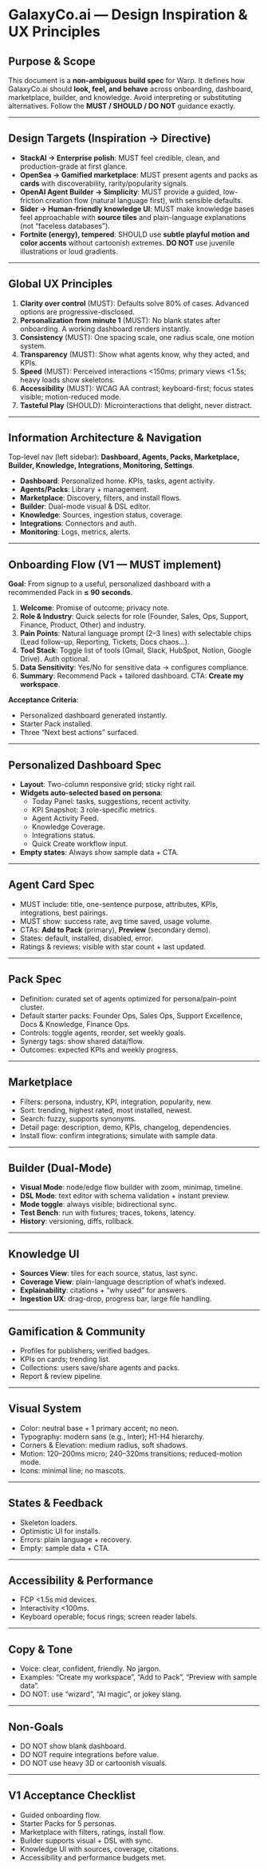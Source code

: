 # GalaxyCo.ai — Design Inspiration & UX Principles

## Purpose & Scope
This document is a **non-ambiguous build spec** for Warp. It defines how GalaxyCo.ai should **look, feel, and behave** across onboarding, dashboard, marketplace, builder, and knowledge. Avoid interpreting or substituting alternatives. Follow the **MUST / SHOULD / DO NOT** guidance exactly.

---

## Design Targets (Inspiration → Directive)
- **StackAI → Enterprise polish**: MUST feel credible, clean, and production-grade at first glance.
- **OpenSea → Gamified marketplace**: MUST present agents and packs as **cards** with discoverability, rarity/popularity signals.
- **OpenAI Agent Builder → Simplicity**: MUST provide a guided, low-friction creation flow (natural language first), with sensible defaults.
- **Sider → Human-friendly knowledge UI**: MUST make knowledge bases feel approachable with **source tiles** and plain-language explanations (not “faceless databases”).
- **Fortnite (energy), tempered**: SHOULD use **subtle playful motion and color accents** without cartoonish extremes. **DO NOT** use juvenile illustrations or loud gradients.

---

## Global UX Principles
1. **Clarity over control** (MUST): Defaults solve 80% of cases. Advanced options are progressive-disclosed.
2. **Personalization from minute 1** (MUST): No blank states after onboarding. A working dashboard renders instantly.
3. **Consistency** (MUST): One spacing scale, one radius scale, one motion system.
4. **Transparency** (MUST): Show what agents know, why they acted, and KPIs.
5. **Speed** (MUST): Perceived interactions <150ms; primary views <1.5s; heavy loads show skeletons.
6. **Accessibility** (MUST): WCAG AA contrast; keyboard-first; focus states visible; motion-reduced mode.
7. **Tasteful Play** (SHOULD): Microinteractions that delight, never distract.

---

## Information Architecture & Navigation
Top-level nav (left sidebar): **Dashboard, Agents, Packs, Marketplace, Builder, Knowledge, Integrations, Monitoring, Settings**.
- **Dashboard**: Personalized home. KPIs, tasks, agent activity.
- **Agents/Packs**: Library + management.
- **Marketplace**: Discovery, filters, and install flows.
- **Builder**: Dual-mode visual & DSL editor.
- **Knowledge**: Sources, ingestion status, coverage.
- **Integrations**: Connectors and auth.
- **Monitoring**: Logs, metrics, alerts.

---

## Onboarding Flow (V1 — MUST implement)
**Goal**: From signup to a useful, personalized dashboard with a recommended Pack in **≤ 90 seconds**.
1. **Welcome**: Promise of outcome; privacy note.
2. **Role & Industry**: Quick selects for role (Founder, Sales, Ops, Support, Finance, Product, Other) and industry.
3. **Pain Points**: Natural language prompt (2–3 lines) with selectable chips (Lead follow-up, Reporting, Tickets, Docs chaos…).
4. **Tool Stack**: Toggle list of tools (Gmail, Slack, HubSpot, Notion, Google Drive). Auth optional.
5. **Data Sensitivity**: Yes/No for sensitive data → configures compliance.
6. **Summary**: Recommend Pack + tailored dashboard. CTA: **Create my workspace**.

**Acceptance Criteria**:
- Personalized dashboard generated instantly.
- Starter Pack installed.
- Three “Next best actions” surfaced.

---

## Personalized Dashboard Spec
- **Layout**: Two-column responsive grid; sticky right rail.
- **Widgets auto-selected based on persona**:
  - Today Panel: tasks, suggestions, recent activity.
  - KPI Snapshot: 3 role-specific metrics.
  - Agent Activity Feed.
  - Knowledge Coverage.
  - Integrations status.
  - Quick Create workflow input.
- **Empty states**: Always show sample data + CTA.

---

## Agent Card Spec
- MUST include: title, one-sentence purpose, attributes, KPIs, integrations, best pairings.
- MUST show: success rate, avg time saved, usage volume.
- CTAs: **Add to Pack** (primary), **Preview** (secondary demo).
- States: default, installed, disabled, error.
- Ratings & reviews: visible with star count + last updated.

---

## Pack Spec
- Definition: curated set of agents optimized for persona/pain-point cluster.
- Default starter packs: Founder Ops, Sales Ops, Support Excellence, Docs & Knowledge, Finance Ops.
- Controls: toggle agents, reorder, set weekly goals.
- Synergy tags: show shared data/flow.
- Outcomes: expected KPIs and weekly progress.

---

## Marketplace
- Filters: persona, industry, KPI, integration, popularity, new.
- Sort: trending, highest rated, most installed, newest.
- Search: fuzzy, supports synonyms.
- Detail page: description, demo, KPIs, changelog, dependencies.
- Install flow: confirm integrations; simulate with sample data.

---

## Builder (Dual-Mode)
- **Visual Mode**: node/edge flow builder with zoom, minimap, timeline.
- **DSL Mode**: text editor with schema validation + instant preview.
- **Mode toggle**: always visible; bidirectional sync.
- **Test Bench**: run with fixtures; traces, tokens, latency.
- **History**: versioning, diffs, rollback.

---

## Knowledge UI
- **Sources View**: tiles for each source, status, last sync.
- **Coverage View**: plain-language description of what’s indexed.
- **Explainability**: citations + “why used” for answers.
- **Ingestion UX**: drag-drop, progress bar, large file handling.

---

## Gamification & Community
- Profiles for publishers; verified badges.
- KPIs on cards; trending list.
- Collections: users save/share agents and packs.
- Report & review pipeline.

---

## Visual System
- Color: neutral base + 1 primary accent; no neon.
- Typography: modern sans (e.g., Inter); H1-H4 hierarchy.
- Corners & Elevation: medium radius, soft shadows.
- Motion: 120–200ms micro; 240–320ms transitions; reduced-motion mode.
- Icons: minimal line; no mascots.

---

## States & Feedback
- Skeleton loaders.
- Optimistic UI for installs.
- Errors: plain language + recovery.
- Empty: sample data + CTA.

---

## Accessibility & Performance
- FCP <1.5s mid devices.
- Interactivity <100ms.
- Keyboard operable; focus rings; screen reader labels.

---

## Copy & Tone
- Voice: clear, confident, friendly. No jargon.
- Examples: “Create my workspace”, “Add to Pack”, “Preview with sample data”.
- DO NOT: use “wizard”, “AI magic”, or jokey slang.

---

## Non-Goals
- DO NOT show blank dashboard.
- DO NOT require integrations before value.
- DO NOT use heavy 3D or cartoonish visuals.

---

## V1 Acceptance Checklist
- Guided onboarding flow.
- Starter Packs for 5 personas.
- Marketplace with filters, ratings, install flow.
- Builder supports visual + DSL with sync.
- Knowledge UI with sources, coverage, citations.
- Accessibility and performance budgets met.